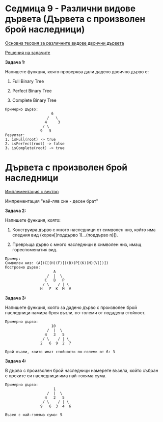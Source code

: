 # Седмица 9 - Различни видове дървета (Дървета с произволен брой наследници)

[Основна теория за различните видове двоични дървета](https://github.com/DenitsaStoianova/Data-Structures-and-Algorithms/blob/main/Week09/TreesTheory/README.md)

[Решения на задачите](https://github.com/DenitsaStoianova/Data-Structures-and-Algorithms/tree/main/Week09/Solutions)

**Задача 1:**

Напишете функция, която проверява дали дадено двоично дърво е:

1. Full Binary Tree

2. Perfect Binary Tree

3. Complete Binary Tree

```
Примерно дърво:
                     6 
                   /   \
                  4     3
                 / \      
                9   5 
Резултат:
1. isFull(root) -> true
2. isPerfect(root) -> false
3. isComplete(root) -> true
```

# Дървета с произволен брой наследници

[Имплементация с вектор](https://github.com/DenitsaStoianova/Data-Structures-and-Algorithms/tree/main/Week09/TreeContainerImplementation)

Импрементация "най-ляв син - десен брат"

**Задача 2:**

Напишете функция, която:

1. Конструира дърво с много наследници от символен низ, който има следния вид (корен[(поддърво 1)...(поддърво n)]).

2. Превръща дърво с много наследници в символен низ, имащ гореспоменатия вид.

```
Пример:
Символен низ: (A[(C[(H)(F)])(B)(P[(K)(M)(V)])])
Построено дърво:
                      A
                   /  |  \
                  C   B   P 
                 / \    / | \ 
                H   F  K  M  V
```

**Задача 3:**

Напишете функция, която за дадено дърво с произволен брой наследници намира броя възли, по-големи от подадена стойност.

```
Примерно дърво:
                     10
                   /  |  \
                  4   3   5 
                 / \    / | \ 
                2   6  9  2  7
                
Брой възли, които имат стойности по-големи от 6: 3                 
```

**Задача 4:**

В дърво с произволен брой наследници намерете възела, който събран с преките си наследници има най-голяма сума.

```
Примерно дърво:
                      1
                   /  |  \
                  4   2   5 
                 / \    / | \ 
                9   6  3  4  6
                
Възел с най-голяма сума: 5           
```
